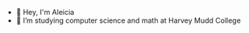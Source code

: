 - 👋 Hey, I'm Aleicia
- 🏫 I’m studying computer science and math at Harvey Mudd College

<!---
alzhu05/alzhu05 is a ✨ special ✨ repository because its `README.md` (this file) appears on your GitHub profile.
You can click the Preview link to take a look at your changes.
--->
